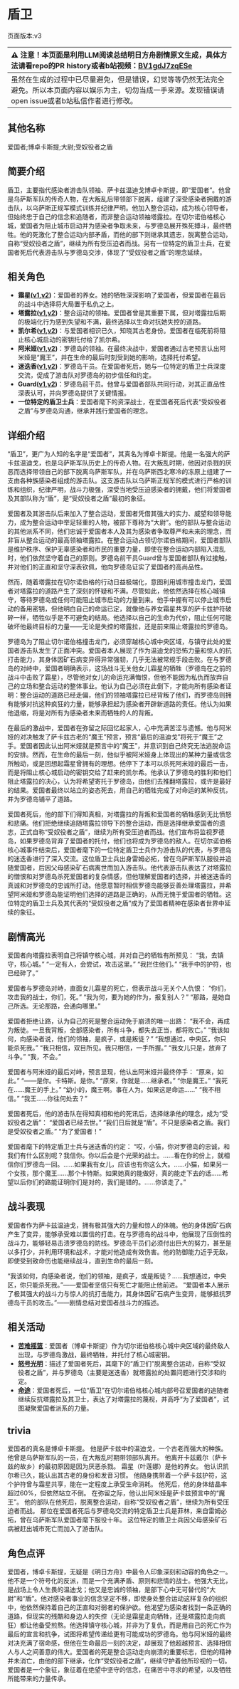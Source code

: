 # 盾卫
页面版本:v3
 

| :warning: 注意！本页面是利用LLM阅读总结明日方舟剧情原文生成，具体方法请看repo的PR history或者b站视频：[BV1gdJ7zqESe](https://www.bilibili.com/video/BV1gdJ7zqESe/)         |
|:----------------------------|
| 虽然在生成的过程中已尽量避免，但是错误，幻觉等等仍然无法完全避免。所以本页面内容以娱乐为主，切勿当成一手来源。发现错误请open issue或者b站私信作者进行修改。|



## 其他名称
爱国者;博卓卡斯提;大尉;受奴役者之盾
## 简要介绍
盾卫，主要指代感染者游击队领袖、萨卡兹温迪戈博卓卡斯提，即“爱国者”。他曾是乌萨斯军队的传奇人物，在大叛乱后带领部下脱离，组建了深受感染者拥戴的游击队，以乌萨斯正规军模式训练并纪律严明。他加入整合运动，成为核心领导者，但始终忠于自己的信念和追随者，而非整合运动领袖塔露拉。在切尔诺伯格核心城，爱国者为阻止城市启动并为感染者争取未来，与罗德岛展开殊死搏斗，最终牺牲。他的死激化了整合运动内部矛盾，而他的部下则继承其遗志，脱离整合运动，自称“受奴役者之盾”，继续为所有受压迫者而战。另有一位特定的盾卫士兵，在爱国者死后代表游击队与罗德岛交涉，体现了“受奴役者之盾”的理念延续。
## 相关角色
-   **霜星([v1](../chars/extended_char_shuang_xing.md),[v2](extended_char_shuang_xing.md))**：爱国者的养女。她的牺牲深深影响了爱国者，但爱国者在最后的战斗中选择将大局置于私仇之上。
-   **塔露拉([v1](../chars/extended_char_386da9.md),[v2](extended_char_ta_lu_la.md))**：整合运动的领袖。爱国者曾是其重要下属，但对塔露拉后期的极端化行为感到失望和不满，最终选择以生命对抗她失控的道路。
-   **凯尔希([v1](../chars/char_003_kalts.md),[v2](char_003_kalts.md))**：与爱国者相识已久，知晓其古老身份。爱国者在临死前将阻止核心城启动的密钥托付给了凯尔希。
-   **阿米娅([v1](../chars/char_002_amiya.md),[v2](char_002_amiya.md))**：罗德岛的领袖。在最终决战中，爱国者通过古老预言认出阿米娅是“魔王”，并在生命的最后时刻受到她的影响，选择托付希望。
-   **迷迭香([v1](../chars/char_391_rosmon.md),[v2](char_391_rosmon.md))**：罗德岛干员。在爱国者死后，她与一位特定的盾卫士兵深度交流，促成了游击队对罗德岛的初步信任和约定。
-   **Guard([v1](../chars/extended_char_Guard.md),[v2](extended_char_Guard.md))**：罗德岛前干员。他曾与爱国者部队共同行动，对其正直品性深表认可，并向罗德岛提供了关键情报。
-   **一位特定的盾卫士兵**：爱国者麾下的资深战士，在爱国者死后代表“受奴役者之盾”与罗德岛沟通，继承并践行爱国者的理念。
## 详细介绍
“盾卫”，更广为人知的名字是“爱国者”，其真名为博卓卡斯提。他是一名强大的萨卡兹温迪戈，也是乌萨斯军队历史上的传奇人物。在大叛乱时期，他因对杀戮的厌恶而选择带领自己的部下脱离乌萨斯军队，并在乌萨斯西北寒冷的冻原上组建了一支由各种族感染者组成的游击队。这支游击队以乌萨斯正规军的模式进行严格的训练和组织，纪律严明，战斗力极强，深受当地受压迫感染者的拥戴，他们将爱国者及其部队称为“盾”，是“受奴役者之盾”最初的象征。

爱国者及其游击队后来加入了整合运动，爱国者凭借其强大的实力、威望和领导能力，成为整合运动中举足轻重的人物，被部下尊称为“大尉”。他的部队与整合运动的其他派系不同，他们忠诚于爱国者本人及其为感染者争取尊严和未来的理念，而非盲从整合运动的最高领袖塔露拉。在整合运动占领切尔诺伯格期间，爱国者部队是维护秩序、保护无辜感染者和市民的重要力量，即使在整合运动内部陷入混乱时，他们依然坚守着自己的原则。罗德岛前干员Guard曾与爱国者部队有过接触，并对他们的正直和坚守深表钦佩，他向罗德岛证实了爱国者的高尚品性。

然而，随着塔露拉在切尔诺伯格的行动日益极端化，意图利用城市撞击龙门，爱国者对塔露拉的道路产生了深刻的怀疑和不满。尽管如此，他依然选择在核心城镇守，等待罗德岛或任何可能阻止城市启动的力量到来。他手中握有可以停止城市启动的备用密钥，但他明白自己的命运已定，就像他与养女霜星共享的萨卡兹护符破碎一样，牺牲似乎是不可避免的结局。他选择以自己的生命为代价，阻止任何可能破坏他最终目标的力量——无论是失控的塔露拉，还是前来阻止塔露拉的罗德岛。

罗德岛为了阻止切尔诺伯格撞击龙门，必须穿越核心城中央区域，与镇守此处的爱国者游击队发生了正面冲突。爱国者本人展现了作为温迪戈的恐怖力量和惊人的抗打击能力，其身体因矿石病变异得异常强韧，几乎无法被常规手段击败。在与罗德岛的对峙中，爱国者明确表示，这场战斗无关他女儿霜星的牺牲（罗德岛在之前的战斗中击败了霜星），尽管他对女儿的命运充满悔恨，但他不能因为私仇而放弃自己的立场和整合运动的整体事业。他认为自己必须在此倒下，才能向所有感染者证明：整合运动的道路已经走偏，他们的领袖塔露拉已经背叛了他们，而罗德岛则拥有能够对抗这种疯狂的力量，能够承担起为感染者开辟新道路的责任。他认为如果他退缩，将是对所有为感染者未来而牺牲的人的背叛。

在最后的激战中，爱国者在弥留之际回忆起家人，心中充满苦涩与遗憾。他与阿米娅的对决触发了萨卡兹古老的“魔王”预言，预言“最后的温迪戈”将死于“魔王”之手。爱国者因此认出阿米娅就是预言中的“魔王”，并意识到自己终究无法逃脱命运的安排。然而，在生命的最后一刻，他似乎被阿米娅身上体现出的某种力量或信念所触动，或是回想起霜星曾拥有的理想。他停下了本可以杀死阿米娅的最后一击，而是将阻止核心城启动的密钥交给了赶来的凯尔希。他承认了罗德岛的胜利和他们阻止塔露拉的决心，认为将希望寄托于罗德岛，由他们去推翻塔露拉，或许是最好的结果。爱国者最终以站立的姿态死去，用自己的牺牲完成了对命运的某种反抗，并为罗德岛铺平了道路。

爱国者死后，他的部下们得知真相，对塔露拉的背叛和爱国者的牺牲感到无比愤怒和悲痛。他们拒绝继续追随塔露拉领导下的整合运动，而是选择继承爱国者的遗志，正式自称“受奴役者之盾”，继续为所有受压迫者而战。他们宣布将监视罗德岛，如果罗德岛背弃了爱国者的托付，他们也将成为罗德岛的敌人。在切尔诺伯格核心城事件结束后，爱国者麾下的一位特定盾卫士兵作为游击队的代表，与罗德岛的迷迭香进行了深入交流。这位盾卫士兵出身雷姆必拓，曾在乌萨斯军队服役并追随爱国者，后因父母感染矿石病离世而加入游击队。他代表游击队表达了对塔露拉的憎恨和对罗德岛杀死爱国者的复杂情感，但他理解爱国者的选择，并被迷迭香的真诚和对罗德岛的忠诚所打动。他愿意暂时相信罗德岛能够妥善处理塔露拉，并希望阿米娅和罗德岛能证明他们选择的道路是正确的，从而无愧于爱国者的牺牲。这位特定的盾卫士兵及其代表的“受奴役者之盾”成为了爱国者精神在感染者世界中延续的象征。
## 剧情高光
爱国者向塔露拉表明自己将镇守核心城，并对自己的牺牲有所预见：
“我，去镇守，核心城。”
“一定有人，会尝试，攻击这里。”
“我拦住他们。”
“我手中的护符，也已经碎了。”

爱国者与罗德岛对峙，直面女儿霜星的死亡，但表示战斗无关个人仇恨：
“你们，攻击我的战士，你们，死。”
“我为何，要为她的作为，报复别人？”
“那路，是她自己所选。无论那路，会通向哪里。”

爱国者拒绝让路，认为自己的死是整合运动免于崩溃的唯一出路：
“我不会，再成为叛徒。一旦我背叛，全部感染者，所有斗争，都失去正当，都将败亡。”
“我该如何，向感染者说，他们的领袖，是疯子，或是叛徒？”
“我想通过，中央区，你只能杀死我。”
“我只相信，双目所见。我只相信，一手所握。”
“我女儿只是，放弃了斗争。”
“我，不会。”

爱国者与阿米娅的最后对峙，预言显现，他认出阿米娅并最终停手：
“原来，如此。”
“——是你。卡特斯。是你。”
“原来，你就是......继承者。”
“你是魔王。”
“我死在......魔王的手上。”
“幼小的，魔王啊。事在人为。如果这是命运......”
“我不相信。”
“我王......你往何处去？”

爱国者死后，他的游击队在得知真相和他的死讯后，选择继承他的理念，成为“受奴役者之盾”：
“爱国者已经去世。”
“我们日后就是“盾”。不只是感染者之盾。我们是受奴役者之盾。”
“为了爱国者！”

爱国者麾下的特定盾卫士兵与迷迭香的约定：
“哎，小猫，你对罗德岛的忠诚，和我们有什么区别呢？我信你。你以后会是个光荣的战士。……看在你的份上，就相信你们罗德岛一回。……如果我有女儿，应该也有你这么大。……小猫，如果另一个女孩，那个魔王......那个卡特斯。如果她真的能做好，真的能走下去的话......希望以后你们的路能证明你们是对的，我们是错的。……你该走了。”
## 战斗表现
爱国者作为萨卡兹温迪戈，拥有极其强大的力量和惊人的体魄。他的身体因矿石病产生了变异，能够承受难以置信的打击。在与罗德岛的战斗中，他展现了压倒性的战斗力，能够轻易击溃罗德岛的防线。罗德岛干员们必须付出巨大的努力，甚至是以多打少，并利用环境和战术，才能对他造成有效伤害。他的防御能力近乎无敌，即使受到致命伤也能继续战斗，直到生命的最后一刻。

“我该如何，向感染者说，他们的领袖，是疯子，或是叛徒？......我想通过，中央区，你只能杀死我。”——爱国者坚信只有死亡才能阻止他前进。
“爱国者本人展示了极其强大的战斗力与惊人的抗打击能力，其身体因矿石病产生变异，能够抵抗罗德岛干员的攻击。”——剧情总结对爱国者战斗力的描述。
## 相关活动
-   **[苦难摇篮](../stories/main_7.md)**：爱国者（博卓卡斯提）作为切尔诺伯格核心城中央区域的最终敌人出现，与罗德岛激战，最终牺牲，并托付了核心城密钥。
-   **[怒号光明](../stories/main_8.md)**：描述了爱国者死后，其麾下的“盾卫们”脱离整合运动，自称“受奴役者之盾”，并与罗德岛（主要是迷迭香）就塔露拉的处置问题进行交涉和约定。
-   **[命途](../stories/story_helage_set_1.md)**：爱国者死后，一位“盾卫”在切尔诺伯格核心城内部号召爱国者的追随者继续反抗塔露拉及其卫士，表达了对塔露拉的蔑视，并高呼“为了爱国者”，试图凝聚爱国者派系的力量。
## trivia
爱国者的真名是博卓卡斯提。
他是萨卡兹中的温迪戈，一个古老而强大的种族。
他曾是乌萨斯军队的一员，在大叛乱时期带领部队离开。
他离开卡兹戴尔（萨卡兹的故乡）的最初原因是因为厌恶杀戮。
霜星（叶莲娜）是他的养女。
他认识凯尔希已久，能认出其古老的身份和发音习惯。
他随身携带着一个萨卡兹护符，这个护符曾与霜星共享，能在一定程度上承受生命消耗。
他死后，他的身体结晶率超过60%，但依然站立不倒。
在弥留之际，他认出阿米娅是萨卡兹预言中的“魔王”。
他的部队在他死后，脱离整合运动，自称“受奴役者之盾”，继续为所有受压迫者而战。
那位在爱国者死后与罗德岛交流的特定盾卫士兵是菲林，来自雷姆必拓，曾在乌萨斯军队爱国者麾下服役十年。
这位特定的盾卫士兵因父母感染矿石病被赶出城市死亡而加入了游击队。
## 角色点评
爱国者，博卓卡斯提，无疑是《明日方舟》中最令人印象深刻和动容的角色之一。他不是一个符号化的反派，而是一个充满矛盾、原则和悲情的战士。他强大无比，是战场上令人生畏的温迪戈；他又是忠诚的领袖，是部下心中无可替代的“大尉”和“盾”。他对感染者事业的信念坚定不移，即使身处整合运动这样复杂的组织中，他依然保持着自己的正直和对弱者的保护欲。他渴望为感染者找到一条正确的道路，但现实的残酷和身边人的失控（无论是霜星走向牺牲，还是塔露拉走向疯狂）都让他备受煎熬。他选择镇守核心城，并非为了复仇，而是用自己的死亡作为最后的宣言和抗争，试图将希望传递给更有可能成功的罗德岛。他与阿米娅的最终对决充满了宿命感，但他在生命最后一刻的决定，却展现了他超越预言、选择相信人与人之间善意的伟大。爱国者的死是整合运动走向崩溃的重要标志，但他的精神并未消亡，由他的部下继承，化作“受奴役者之盾”，继续守护着他所珍视的一切。爱国者是一个象征，象征着在绝望中坚守的信念，在痛苦中寻求的希望，以及牺牲所能带来的力量传承。
